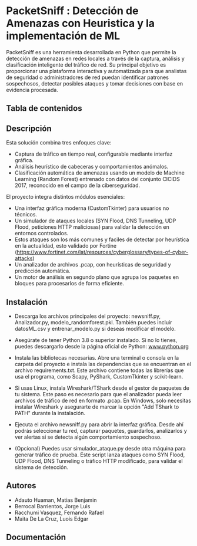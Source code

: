 # PacketSniff : Detección de Amenazas con Heuristica y la implementación de ML
PacketSniff es una herramienta desarrollada en Python que permite la detección de amenazas en redes locales a través de la captura, análisis y clasificación inteligente del tráfico de red. Su principal objetivo es proporcionar una plataforma interactiva y automatizada para que analistas de seguridad o administradores de red puedan identificar patrones sospechosos, detectar posibles ataques y tomar decisiones con base en evidencia procesada. 

## Tabla de contenidos
## Descripción
Esta solución combina tres enfoques clave:
- Captura de tráfico en tiempo real, configurable mediante interfaz gráfica.
- Análisis heurístico de cabeceras y comportamientos anómalos.
- Clasificación automática de amenazas usando un modelo de Machine Learning (Random Forest) entrenado con datos del conjunto CICIDS 2017, reconocido en el campo de la ciberseguridad.

El proyecto integra distintos módulos esenciales:
- Una interfaz gráfica moderna (CustomTkinter) para usuarios no técnicos.
- Un simulador de ataques locales (SYN Flood, DNS Tunneling, UDP Flood, peticiones HTTP maliciosas) para validar la detección en entornos controlados.
- Estos ataques son los más comunes y faciles de detectar por heurística en la actualidad, esto validado por Fortine (https://www.fortinet.com/lat/resources/cyberglossary/types-of-cyber-attacks)
- Un analizador de archivos .pcap, con heurísticas de seguridad y predicción automática.
- Un motor de análisis en segundo plano que agrupa los paquetes en bloques para procesarlos de forma eficiente.

## Instalación
- Descarga los archivos principales del proyecto:
newsniff.py, Analizador.py, modelo_randomforest.pkl.
También puedes incluir datosML.csv y entrenar_modelo.py si deseas modificar el modelo.

- Asegúrate de tener Python 3.8 o superior instalado.
Si no lo tienes, puedes descargarlo desde la página oficial de Python: www.python.org

- Instala las bibliotecas necesarias.
Abre una terminal o consola en la carpeta del proyecto e instala las dependencias que se encuentran en el archivo requirements.txt.
Este archivo contiene todas las librerías que usa el programa, como Scapy, PyShark, CustomTkinter y scikit-learn.

- Si usas Linux, instala Wireshark/TShark desde el gestor de paquetes de tu sistema.
Este paso es necesario para que el analizador pueda leer archivos de tráfico de red en formato .pcap.
En Windows, solo necesitas instalar Wireshark y asegurarte de marcar la opción "Add TShark to PATH" durante la instalación.

- Ejecuta el archivo newsniff.py para abrir la interfaz gráfica.
Desde ahí podrás seleccionar tu red, capturar paquetes, guardarlos, analizarlos y ver alertas si se detecta algún comportamiento sospechoso.

- (Opcional) Puedes usar simulador_ataque.py desde otra máquina para generar tráfico de prueba.
Este script lanza ataques como SYN Flood, UDP Flood, DNS Tunneling o tráfico HTTP modificado, para validar el sistema de detección.


## Autores
- Adauto Huaman, Matias Benjamin
- Berrocal Barrientos, Jorge Luis
- Racchumi Vasquez, Fernando Rafael
- Maita De La Cruz, Luois Edgar

## Documentación
